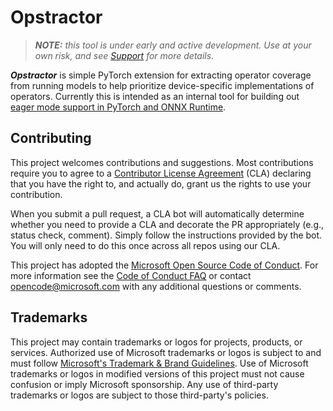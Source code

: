 # Opstractor

> _**NOTE:** this tool is under early and active development. Use at your own
> risk, and see [Support](SUPPORT.md) for more details._

_**Opstractor**_ is simple PyTorch extension for extracting operator coverage from
running models to help prioritize device-specific implementations of operators.
Currently this is intended as an internal tool for building out
[eager mode support in PyTorch and ONNX Runtime][ort-eager].

## Contributing

This project welcomes contributions and suggestions. Most contributions require
you to agree to a [Contributor License Agreement][ms-cla] (CLA) declaring that
you have the right to, and actually do, grant us the rights to use your
contribution.

When you submit a pull request, a CLA bot will automatically determine whether
you need to provide a CLA and decorate the PR appropriately (e.g.,
status check, comment). Simply follow the instructions provided by the bot.
You will only need to do this once across all repos using our CLA.

This project has adopted the [Microsoft Open Source Code of Conduct][ms-coc].
For more information see the [Code of Conduct FAQ][ms-coc-faq] or contact
[opencode@microsoft.com](mailto:opencode@microsoft.com) with any additional
questions or comments.

## Trademarks

This project may contain trademarks or logos for projects, products, or
services. Authorized use of Microsoft trademarks or logos is subject to and
must follow [Microsoft's Trademark & Brand Guidelines][ms-brand]. Use of
Microsoft trademarks or logos in modified versions of this project must not
cause confusion or imply Microsoft sponsorship. Any use of third-party
trademarks or logos are subject to those third-party's policies.

[ort-eager]: https://github.com/microsoft/onnxruntime/tree/master/orttraining/orttraining/eager
[ms-cla]: https://cla.opensource.microsoft.com
[ms-coc]: https://opensource.microsoft.com/codeofconduct
[ms-coc-faq]: https://opensource.microsoft.com/codeofconduct/faq
[ms-brand]: https://www.microsoft.com/en-us/legal/intellectualproperty/trademarks/usage/general
